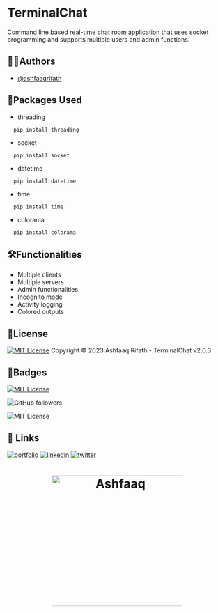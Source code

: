 
# TerminalChat

Command line based real-time chat room application that uses socket programming and supports multiple users and admin functions.


## 👨‍💻Authors

- [@ashfaaqrifath](https://www.github.com/ashfaaqrifath)


## 📕Packages Used

* threading
```
  pip install threading
```
* socket
```
  pip install socket
```
* datetime
```
  pip install datetime
```
* time
```
  pip install time
```
* colorama
```
  pip install colorama
```


## 🛠️Functionalities

- Multiple clients
- Multiple servers
- Admin functionalities
- Incognito mode
- Activity logging
- Colored outputs


## 📜License

[![MIT License](https://img.shields.io/badge/License-MIT-green.svg)](https://choosealicense.com/licenses/mit/)
Copyright © 2023 Ashfaaq Rifath - TerminalChat v2.0.3


## 🔰Badges

[![MIT License](https://img.shields.io/badge/License-MIT-green.svg)](https://choosealicense.com/licenses/mit/)

![GitHub followers](https://img.shields.io/github/followers/ashfaaqrifath?style=social)

![MIT License](https://img.shields.io/github/stars/ashfaaqrifath/Chat-Server?style=social)

## 🔗 Links
[![portfolio](https://img.shields.io/badge/my_portfolio-000?style=for-the-badge&logo=ko-fi&logoColor=white)](https://ashfaaqrifath.github.io/)
[![linkedin](https://img.shields.io/badge/linkedin-0A66C2?style=for-the-badge&logo=linkedin&logoColor=white)](https://www.linkedin.com/in/ashfaaqrifath/)
[![twitter](https://img.shields.io/badge/twitter-1DA1F2?style=for-the-badge&logo=twitter&logoColor=white)](https://twitter.com/ashfaaqrifth)


##
<h1 align="center">
  <img width="300" src="https://ashfaaqrifath.github.io/aqlogo9.png" alt="Ashfaaq">
</h1>
